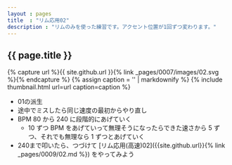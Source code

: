 ```yaml
---
layout : pages
title  : "リム応用02"
description : "リムのみを使った練習です。アクセント位置が1回ずつ変わります。"
---
```


## {{ page.title }}

{% capture url %}{{ site.github.url }}{% link _pages/0007/images/02.svg %}{% endcapture %}
{% assign caption = '' | markdownify %}
{% include thumbnail.html url=url caption=caption %}


* 01の派生
* 途中でミスしたら同じ速度の最初からやり直し
* BPM 80 から 240 に段階的にあげていく
  * 10 ずつ BPM をあげていって無理そうになったらできた速さから 5 ずつ、それでも無理なら 1 ずつとあげていく
* 240まで叩いたら、つづけて [リム応用(高速)02]({{site.github.url}}{% link _pages/0009/02.md %}) をやってみよう
